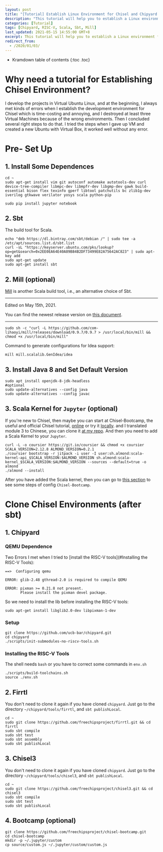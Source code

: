 ```yaml
---
layout: post
title: "[Tutorial] Establish Linux Environment for Chisel and Chipyard Developments"
description: "This tutorial will help you to establish a Linux environment for Chisel and Chipyard development quickly with little error."
categories: [Tutorial]
tags: [Chipyard, RISC-V, Scala, Sbt, Mill]
last_updated: 2021-05-15 14:55:00 GMT+8
excerpt: This tutorial will help you to establish a Linux environment for Chisel and Chipyard development quickly with little error.
redirect_from:
  - /2020/01/03/
---
```


* Kramdown table of contents
{:toc .toc}
# Why need a tutorial for Establishing Chisel Environment?

I develop the projects in Virtual Ubuntu Linux, and at the beginning, I always met kinds of errors when I establish the development environment for Chisel which is time-costing and annoying, and I destroyed at least three Virtual Machines because of the wrong environments. Then I concluded several right steps to do that. I tried the steps when I gave up VM and created a new Ubuntu with Virtual Box, it worked well without any error.

# Pre- Set Up

## 1. Install Some Dependences

```shell
cd ~
sudo apt-get install vim git autoconf automake autotools-dev curl device-tree-compiler libmpc-dev libmpfr-dev libgmp-dev gawk build-essential bison flex texinfo gperf libtool patchutils bc zlib1g-dev iverilog gtkwave verilator yosys scala python-pip

sudo pip install jupyter notebook
```

## 2. Sbt

The build tool for Scala.

```shell
echo "deb https://dl.bintray.com/sbt/debian /" | sudo tee -a /etc/apt/sources.list.d/sbt.list
curl -sL "https://keyserver.ubuntu.com/pks/lookup?op=get&search=0x2EE0EA64E40A89B84B2DF73499E82A75642AC823" | sudo apt-key add
sudo apt-get update
sudo apt-get install sbt
```

## 2. Mill (optional)

[Mill](https://github.com/lihaoyi/mill) is another Scala build tool, i.e., an alternative choice of Sbt.

------

Edited on May 15th, 2021.

You can find the newest release version on [this document](https://com-lihaoyi.github.io/mill/mill/Intro_to_Mill.html).

------

```shell
sudo sh -c "curl -L https://github.com/com-lihaoyi/mill/releases/download/0.9.7/0.9.7 > /usr/local/bin/mill && chmod +x /usr/local/bin/mill"
```

Command to generate configurations for Idea support:

```bash
mill mill.scalalib.GenIdea/idea
```

## 3. Install Java 8 and Set Default Version

```shell
sudo apt install openjdk-8-jdk-headless
#optional
sudo update-alternatives --config java
sudo update-alternatives --config javac
```

## 3. Scala Kernel for `Jupyter` (optional)

If you're new to Chisel, then maybe you can start at Chisel-Bootcamp, the useful and official Chisel tutorial, [online](https://mybinder.org/v2/gh/freechipsproject/chisel-bootcamp/master) or try it [locally](https://github.com/freechipsproject/chisel-bootcamp). and I translated module 3 to Chinese, you can clone it [at my repo](https://github.com/SingularityKChen/chisel-bootcamp/tree/zh_cn). And then you need to add a Scala Kernel to your `Jupyter`.

```shell
curl -L -o coursier https://git.io/coursier && chmod +x coursier
SCALA_VERSION=2.12.8 ALMOND_VERSION=0.2.1
./coursier bootstrap -r jitpack -i user -I user:sh.almond:scala-kernel-api_$SCALA_VERSION:$ALMOND_VERSION sh.almond:scala-kernel_$SCALA_VERSION:$ALMOND_VERSION --sources --default=true -o almond
./almond --install
```

After you have added the Scala kernel, then you can go to [this section](#Bootcamp (optional)) to see some steps of config `Chisel-Bootcamp`.

# Clone Chisel Environments (after sbt)

## 1. Chipyard

### QEMU Dependence

Two Errors I met when I tried to [install the RISC-V tools](#Installing the RISC-V Tools):

```shell
==>  Configuring qemu

ERROR: glib-2.48 gthread-2.0 is required to compile QEMU

ERROR: pixman >= 0.21.8 not present.
       Please install the pixman devel package.
```

So we need to install the lib before installing the RISC-V tools:

```shell
sudo apt-get install libglib2.0-dev libpixman-1-dev
```

### Setup

```shell
git clone https://github.com/ucb-bar/chipyard.git
cd chipyard
./scripts/init-submodules-no-riscv-tools.sh
```

### Installing the RISC-V Tools

The shell needs `bash` or you have to correct some commands in `env.sh`
```shell
./scripts/build-toolchains.sh
source ./env.sh
```

## 2. Firrtl

You don't need to clone it again if you have cloned `chipyard`. Just go to the directory `~/chipyard/tools/firrtl`, and `sbt publishLocal`.

```shell
cd ~
sudo git clone https://github.com/freechipsproject/firrtl.git && cd firrtl
sudo sbt compile
sudo sbt test
sudo sbt assembly
sudo sbt publishLocal
```

## 3. Chisel3

You don't need to clone it again if you have cloned `chipyard`. Just go to the directory `~/chipyard/tools/chisel3`, and `sbt publishLocal`.

```shell
cd ~
sudo git clone https://github.com/freechipsproject/chisel3.git && cd chisel3
sudo sbt compile
sudo sbt test
sudo sbt publishLocal
```

## 4. Bootcamp (optional)

```shell
git clone https://github.com/freechipsproject/chisel-bootcamp.git
cd chisel-bootcamp
mkdir -p ~/.jupyter/custom
cp source/custom.js ~/.jupyter/custom/custom.js
```



